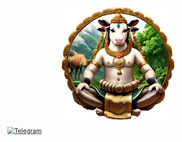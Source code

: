 <p align="center">
<picture>
    <source srcset="https://raw.githubusercontent.com/godofmemessol/gome-white-paper/main/nandhi.png?token=GHSAT0AAAAAACP2CGPYMBJ2RASDX6TYDMLGZPZ3USA" media="(prefers-color-scheme: dark)">
    <img src="https://raw.githubusercontent.com/godofmemessol/gome-white-paper/main/nandhi.png?token=GHSAT0AAAAAACP2CGPYMBJ2RASDX6TYDMLGZPZ3USA" alt="NANDHI">
</picture>
</p>

[![Telegram](https://img.shields.io/badge/Telegram-2CA5E0?style=flat-squeare&logo=telegram&logoColor=white)](https://t.me/godofmemessol)

